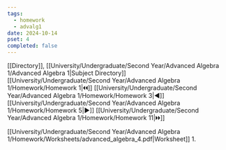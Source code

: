 ```yaml
---
tags:
  - homework
  - advalg1
date: 2024-10-14
pset: 4
completed: false
---
```

[[Directory]], [[University/Undergraduate/Second Year/Advanced Algebra 1/Advanced Algebra 1|Subject Directory]]
[[University/Undergraduate/Second Year/Advanced Algebra 1/Homework/Homework 1|🞀🞀]] [[University/Undergraduate/Second Year/Advanced Algebra 1/Homework/Homework 3|◀]] [[University/Undergraduate/Second Year/Advanced Algebra 1/Homework/Homework 5|▶]] [[University/Undergraduate/Second Year/Advanced Algebra 1/Homework/Homework 11|🞂🞂]]

[[University/Undergraduate/Second Year/Advanced Algebra 1/Homework/Worksheets/advanced_algebra_4.pdf|Worksheet]]
1. 

